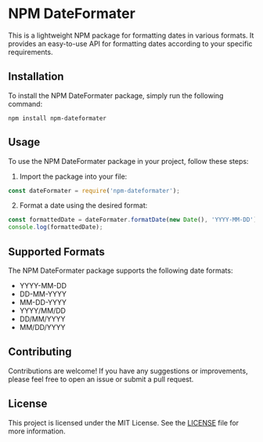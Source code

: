 # NPM DateFormater

This is a lightweight NPM package for formatting dates in various formats. It provides an easy-to-use API for formatting dates according to your specific requirements.

## Installation

To install the NPM DateFormater package, simply run the following command:

```
npm install npm-dateformater
```

## Usage

To use the NPM DateFormater package in your project, follow these steps:

1. Import the package into your file:

```javascript
const dateFormater = require('npm-dateformater');
```

2. Format a date using the desired format:

```javascript
const formattedDate = dateFormater.formatDate(new Date(), 'YYYY-MM-DD');
console.log(formattedDate);
```

## Supported Formats

The NPM DateFormater package supports the following date formats:

- YYYY-MM-DD
- DD-MM-YYYY
- MM-DD-YYYY
- YYYY/MM/DD
- DD/MM/YYYY
- MM/DD/YYYY

## Contributing

Contributions are welcome! If you have any suggestions or improvements, please feel free to open an issue or submit a pull request.

## License

This project is licensed under the MIT License. See the [LICENSE](LICENSE) file for more information.
